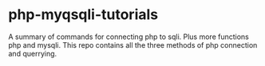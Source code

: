 # php-myqsqli-tutorials
A summary of commands for connecting php to sqli. Plus more functions php and mysqli. This repo contains all the three methods of php connection and querrying.
